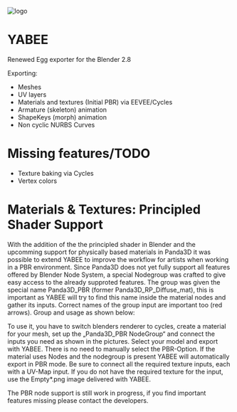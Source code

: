 ![logo](http://i.imgur.com/lVMTcfS.png)


YABEE
=====
Renewed Egg exporter for the Blender 2.8

Exporting:
- Meshes
- UV layers
- Materials and textures (Initial PBR) via EEVEE/Cycles
- Armature (skeleton) animation
- ShapeKeys (morph) animation
- Non cyclic NURBS Curves

Missing features/TODO
=====
- Texture baking via Cycles
- Vertex colors

Materials & Textures: Principled Shader Support
=====
With the addition of the the principled shader in Blender and the upcomming support for physically based materials in Panda3D it was possible to extend YABEE to improve the workflow for artists when working in a PBR environment. 
Since Panda3D does not yet fully support all features offered by Blender Node System, a special Nodegroup was crafted to give easy access to the already supproted features.
The group was given the special name Panda3D_PBR (former Panda3D_RP_Diffuse_mat), this is important as YABEE will try to find this name inside the material nodes and gather its inputs. Correct names of the group input are important too (red arrows).
Group and usage as shown below:


To use it, you have to switch blenders renderer to cycles, create a material for your mesh, set up the „Panda3D_PBR NodeGroup“ and connect the inputs you need as shown in the pictures. Select your model and export with YABEE. There is no need to manually select the PBR-Option. If the material uses Nodes and the nodegroup is present  YABEE will automatically export in PBR mode.
Be sure to connect all the required texture inputs, each with a UV-Map input.
If you do not have the required texture for the input, use the Empty*.png image delivered with YABEE.

The PBR node support is still work in progress, if you find important features missing please contact the developers.
